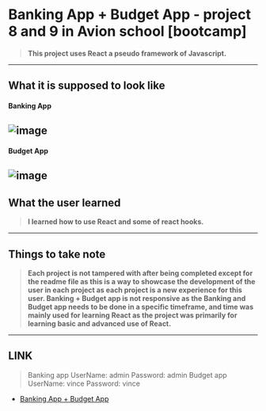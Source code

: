 # Banking App + Budget App - project 8 and 9 in Avion school [bootcamp]
>**This project uses React a pseudo framework of Javascript.**

	
* * * * *

## What it is supposed to look like
#### Banking App
![image](https://user-images.githubusercontent.com/103049779/185821265-5fa1462d-c2b0-4e74-8f6b-4a82efcf58e9.png)
----------------
#### Budget App
![image](https://user-images.githubusercontent.com/103049779/185821313-165f74e1-18fc-468e-9329-ed012df0e11d.png)
----------------



## What the user learned
>**I learned how to use React and some of react hooks.**

	
* * * * *



## Things to take note
>**Each project is not tampered with after being completed except for the readme file as this is a way to showcase the development of the user in each project as each project is a new experience for this user. Banking + Budget app is not responsive as the Banking and Budget app needs to be done in a specific timeframe, and time was mainly used for learning React as the project was primarily for learning basic and advanced use of React.**
* * * * *



	


## LINK
>Banking app UserName: admin Password: admin
>Budget app UserName: vince Password: vince
- [Banking App + Budget App](https://hello-fawn-pi.vercel.app/)
